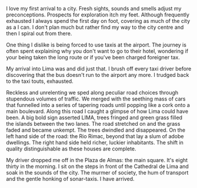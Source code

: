 I love my first arrival to a city. Fresh sights, sounds and smells adjust my preconceptions. Prospects for exploration itch my feet. Although frequently exhausted I always spend the first day on foot, covering as much of the city as a I can. I don't plan much but rather find my way to the city centre and then I spiral out from there.

One thing I dislike is being forced to use taxis at the airport. The journey is often spent explaining why you don't want to go to their hotel, wondering if your being taken the long route or if you've been charged foreigner tax. 

My arrival into Lima was and did just that. I brush off every taxi driver before discovering that the bus doesn't run to the airport any more. I trudged back to the taxi touts, exhausted.

Reckless and unrelenting we sped along peculiar road choices through stupendous volumes of traffic. We merged with the seething mass of cars that funnelled into a series of tapering roads until popping like a cork onto a main boulevard. Along this road I caught a glimpse of how Lima could have been. A big bold sign asserted LIMA, trees fringed and green grass filled the islands between the two lanes. The road stretched on and the grass faded and became unkempt. The trees dwindled and disappeared. On the left hand side of the road: the Rio Rimac, beyond that lay a slum of adobe dwellings. The right hand side held richer, luckier inhabitants. The shift in quality distinguishable as these houses are complete.

My driver dropped me off in the Plaza de Almas: the main square. It's eight thirty in the morning. I sit on the steps in front of the Cathedral de Lima and soak in the sounds of the city. The murmer of society, the hum of transport and the gentle honking of sonar-taxis. I have arrived.